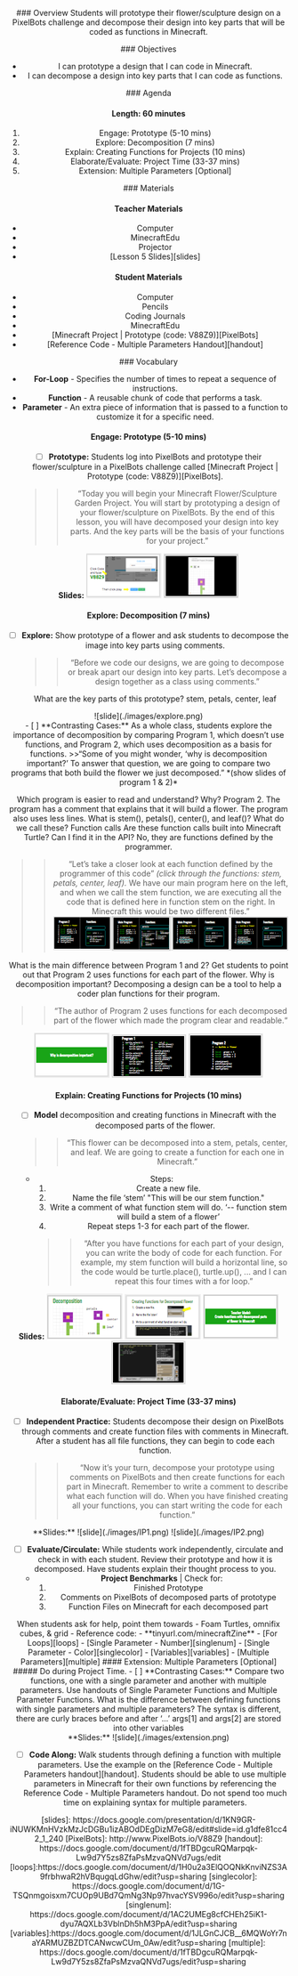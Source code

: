 <header title='Project Time' subtitle='Lesson 5'/>

<notable>

<iconp src='/icons/activity.png'>### Overview</iconp>
Students will prototype their flower/sculpture design on a PixelBots challenge and decompose their design into key parts that will be coded as functions in Minecraft.

<iconp src='/icons/objectives.png'>### Objectives</iconp>
- I can prototype a design that I can code in Minecraft.
- I can decompose a design into key parts that I can code as functions.



<iconp src='/icons/agenda.png'>### Agenda</iconp>

#### Length: 60 minutes

1. Engage: Prototype (5-10 mins)
1. Explore: Decomposition (7 mins)
1. Explain: Creating Functions for Projects (10 mins)
1. Elaborate/Evaluate: Project Time (33-37 mins)
1. Extension: Multiple Parameters [Optional]



<note>

<iconp src='/icons/materials.png'>### Materials</iconp>

#### Teacher Materials
- Computer
- MinecraftEdu
- Projector
- [Lesson 5 Slides][slides]


#### Student Materials
- Computer
- Pencils
- Coding Journals
- MinecraftEdu
- [Minecraft Project | Prototype (code: V88Z9)][PixelBots]
- [Reference Code - Multiple Parameters Handout][handout]

<iconp src='/icons/vocab.png'>### Vocabulary</iconp>
- **For-Loop** - Specifies the number of times to repeat a sequence of instructions.
- **Function** -  A reusable chunk of code that performs a task.
- **Parameter** - An extra piece of information that is passed to a function to customize it for a specific need.

</note>

<pagebreak/>

#### Engage: Prototype (5-10 mins)
- [ ] **Prototype:** Students log into PixelBots and prototype their flower/sculpture in a PixelBots challenge called [Minecraft Project | Prototype (code: V88Z9)][PixelBots].
  >> “Today you will begin your Minecraft Flower/Sculpture Garden Project. You will start by prototyping a design of your flower/sculpture on PixelBots. By the end of this lesson, you will have decomposed your design into key parts. And the key parts will be the basis of your functions for your project.”

<note> **Slides:**
![slide](./images/engage2.png)
![slide](./images/engage3.png)</note>

#### Explore: Decomposition (7 mins)
- [ ] **Explore:** Show prototype of a flower and ask students to decompose the image into key parts using comments.
  >>“Before we code our designs, we are going to decompose or break apart our design into key parts. Let’s decompose a design together as a class using comments.”

  <iconp type="question">What are the key parts of this prototype?</iconp>
  <iconp type="answer">stem, petals, center, leaf</iconp>

<note>
![slide](./images/explore.png)
</note>
<br/>
- [ ] **Contrasting Cases:** As a whole class, students explore the importance of decomposition by comparing Program 1, which doesn’t use functions, and Program 2, which uses decomposition as a basis for functions.
  >>“Some of you might wonder, ‘why is decomposition important?’  To answer that question, we are going to compare two programs that both build the flower we just decomposed.” *(show slides of program 1 & 2)*

  <iconp type="question">Which program is easier to read and understand? Why? </iconp>
  <iconp type="answer">Program 2. The program has a comment that explains that it will build a flower. The program also uses less lines.</iconp>
  <iconp type="question">What is stem(), petals(), center(), and leaf()? What do we call these?</iconp>
  <iconp type="answer">Function calls</iconp>
  <iconp type="question">Are these function calls built into Minecraft Turtle? Can I find it in the API? </iconp>
  <iconp type="answer">No, they are functions defined by the programmer. </iconp>

  >>“Let’s take a closer look at each function defined by the programmer of this code” *(click through the functions: stem, petals, center, leaf).* We have our main program here on the left, and when we call the stem function, we are executing all the code that is defined here in function stem on the right. In Minecraft this would be two different files.”
  ![slide](./images/functions.png)

  <iconp type="question">What is the main difference between Program 1 and 2?</iconp>
  <iconp type="answer">Get students to point out that Program 2 uses functions for each part of the flower.</iconp>
  <iconp type="question">Why is decomposition important?</iconp>
  <iconp type="answer">Decomposing a design can be a tool to help a coder plan functions for their program.</iconp>

  >>“The author of Program 2 uses functions for each decomposed part of the flower which made the program clear and readable.“

<note>![slide](./images/contrasting1.png)
![slide](./images/contrasting2.png)
![slide](./images/contrasting3.png)</note>

#### Explain: Creating Functions for Projects (10 mins)
- [ ] **Model** decomposition and creating functions in Minecraft with the decomposed parts of the flower.
  >> “This flower can be decomposed into a stem, petals, center, and leaf. We are going to create a function for each one in Minecraft.”

  - Steps:
    1. Create a new file.
    1. Name the file ‘stem’ "This will be our stem function."
    1. Write a comment of what function stem will do. ‘-- function stem will build a stem of a flower’
    1. Repeat steps 1-3 for each part of the flower.
    >> “After you have functions for each part of your design, you can write the body of code for each function. For example, my stem function will build a horizontal line, so the code would be turtle.place(), turtle.up(), ... and I can repeat this four times with a for loop.”

<note> **Slides:**
![slide](./images/model1.png)
![slide](./images/model2.png)
![slide](./images/model3.png)
![slide](./images/model4.png)</note>

#### Elaborate/Evaluate: Project Time (33-37 mins)
- [ ] **Independent Practice:** Students decompose their design on PixelBots through comments and create function files with comments in Minecraft. After a student has all file functions, they can begin to code each function.
  >> “Now it’s your turn, decompose your prototype using comments on PixelBots and then create functions for each part in Minecraft. Remember to write a comment to describe what each function will do. When you have finished creating all your functions, you can start writing the code for each function.”

<note>
**Slides:**
![slide](./images/IP1.png)
![slide](./images/IP2.png)
</note>

- [ ] **Evaluate/Circulate:** While students work independently, circulate and check in with each student. Review their prototype and how it is decomposed. Have students explain their thought process to you.
  - **Project Benchmarks** | Check for:
    1. Finished Prototype
    1. Comments on PixelBots of decomposed parts of prototype
    1. Function Files on Minecraft for each decomposed part

<note type="tip">
When students ask for help, point them towards
  - Foam Turtles, omnifix cubes, & grid
  - Reference code:
    - **tinyurl.com/minecraftZine**
    - [For Loops][loops]
    - [Single Parameter - Number][singlenum]
    - [Single Parameter - Color][singlecolor]
    - [Variables][variables]
    - [Multiple Parameters][multiple]
</note>

<pagebreak/>
#### Extension: Multiple Parameters [Optional]
##### Do during Project Time.
- [ ] **Contrasting Cases:** Compare two functions, one with a single parameter and another with multiple parameters. Use handouts of Single Parameter Functions and Multiple Parameter Functions.
  <iconp type="question">What is the difference between defining functions with single parameters and multiple parameters?</iconp>
  <iconp type="answer">The syntax is different, there are curly braces before and after ‘...’</iconp>
  <iconp type="answer">args[1] and args[2] are stored into other variables</iconp>
<br/>

<note>
**Slides:**
![slide](./images/extension.png)
</note>

- [ ] **Code Along:** Walk students through defining a function with multiple parameters. Use the example on the [Reference Code - Multiple Parameters handout][handout]. Students should be able to use multiple parameters in Minecraft  for their own functions by referencing the Reference Code - Multiple Parameters handout.
<note type="tip">Do not spend too much time on explaining syntax for multiple parameters.</note>



</notable>
[slides]: https://docs.google.com/presentation/d/1KN9GR-iNUWKMnHVzkMzJcDGBu1izABOdDEgDizM7eG8/edit#slide=id.g1dfe81cc42_1_240
[PixelBots]: http://www.PixelBots.io/V88Z9
[handout]: https://docs.google.com/document/d/1fTBDgcuRQMarpqk-Lw9d7Y5zs8ZfaPsMzvaQNVd7ugs/edit
[loops]:https://docs.google.com/document/d/1H0u2a3ElQOQNkKnviNZS3A9frbhwaR2hVBqugqLdGhw/edit?usp=sharing
[singlecolor]: https://docs.google.com/document/d/1G-TSQnmgoisxm7CUOp9UBd7QmNg3Np97hvacYSV996o/edit?usp=sharing
[singlenum]: https://docs.google.com/document/d/1AC2UMEg8cfCHEh25iK1-dyu7AQXLb3VblnDh5hM3PpA/edit?usp=sharing
[variables]:https://docs.google.com/document/d/1JLGnCJCB__6MQWoYr7naYARMUZBZDTCANwcwCUm_0Aw/edit?usp=sharing
[multiple]: https://docs.google.com/document/d/1fTBDgcuRQMarpqk-Lw9d7Y5zs8ZfaPsMzvaQNVd7ugs/edit?usp=sharing
